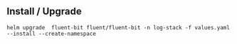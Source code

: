 ## Install / Upgrade

`helm upgrade  fluent-bit fluent/fluent-bit -n log-stack -f values.yaml  --install --create-namespace`
